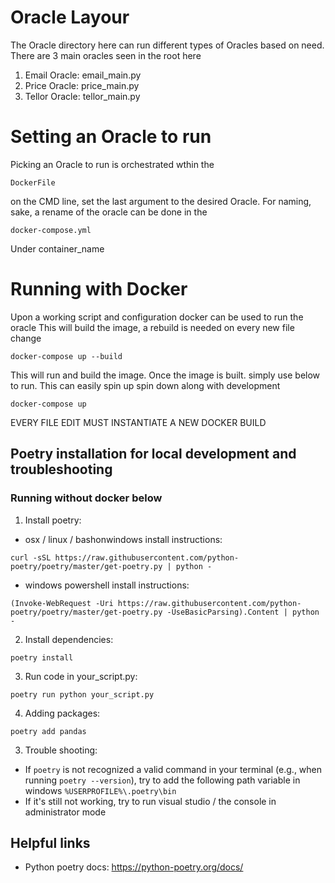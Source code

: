 # Oracle Layour
The Oracle directory here can run different types of Oracles based on need. There are 3 main oracles seen in the root here
1. Email Oracle: email_main.py
2. Price Oracle: price_main.py
3. Tellor Oracle: tellor_main.py

# Setting an Oracle to run
Picking an Oracle to run is orchestrated wthin the 
```
DockerFile
```
on the CMD line, set the last argument to the desired Oracle.
For naming, sake, a rename of the oracle can be done in the 
```
docker-compose.yml
```
Under container_name

# Running with Docker
Upon a working script and configuration docker can be used to run  the oracle
This will build the image, a rebuild is needed on every new file change

```
docker-compose up --build
```
This will run and build the image. Once the image is built. simply use below to run. This can easily spin up spin down along with development

```
docker-compose up
```
EVERY FILE EDIT MUST INSTANTIATE A NEW DOCKER BUILD

## Poetry installation for local development and troubleshooting
### Running without docker below
1. Install poetry: 

* osx / linux / bashonwindows install instructions:
```
curl -sSL https://raw.githubusercontent.com/python-poetry/poetry/master/get-poetry.py | python -
```
* windows powershell install instructions:
```
(Invoke-WebRequest -Uri https://raw.githubusercontent.com/python-poetry/poetry/master/get-poetry.py -UseBasicParsing).Content | python -
```

2. Install dependencies: 
```
poetry install
```

3. Run code in your_script.py:
```
poetry run python your_script.py
```

4. Adding packages: 
```
poetry add pandas
```

3. Trouble shooting:
* If `poetry` is not recognized a valid command in your terminal (e.g., when running `poetry --version`), try to add the following path variable in windows `%USERPROFILE%\.poetry\bin`
* If it's still not working, try to run visual studio / the console in administrator mode

## Helpful links
* Python poetry docs: https://python-poetry.org/docs/
